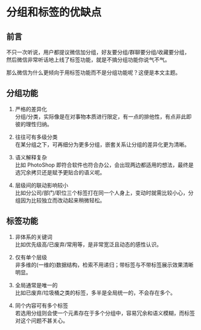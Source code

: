 # 分组和标签的优缺点

## 前言

不只一次听说，用户都提议微信加分组，好友要分组/群聊要分组/收藏要分组，  
然后微信非常听话地上线了标签功能，就是不搞分组功能你说气不气。

那么微信为什么更倾向于用标签功能而不是分组功能呢？这便是本文主题。

## 分组功能

1. 严格的差异化  
分组/分类，实际像是在对事物本质进行限定，有一点的排他性，有点非此即彼的理性归纳。

2. 往往可有多级分类  
在某分组之下，可再细分为更多分组，嵌套关系让分组的差异化更为清晰。

3. 语义解释复杂  
比如 PhotoShop 即符合软件也符合办公，会出现两边都适用的想法，最终是选冗余拷贝还是赋予更贴合的语义呢。

4. 层级间的联动影响较小  
比如分公司/部门/职位三个标签打在同一个人身上，变动时就需比较小心，分组因为比较独立而改动起来稍微轻松。

## 标签功能

1. 非体系的关键词  
比如优先级高/已废弃/常用等，是非常宽泛且动态的感性认识。

2. 仅有单个层级  
非多维的(一维的)数据结构，检索不用递归；带标签与不带标签展示效果清晰明显。

3. 全局通常是唯一的  
比如已废弃/垃圾桶之类的标签，多半是全局统一的，不会存在多个。

4. 同个内容可有多个标签  
若选用分组则会使一个元素存在于多个分组中，容易冗余和语义模糊，而标签对这个问题不甚关心。
